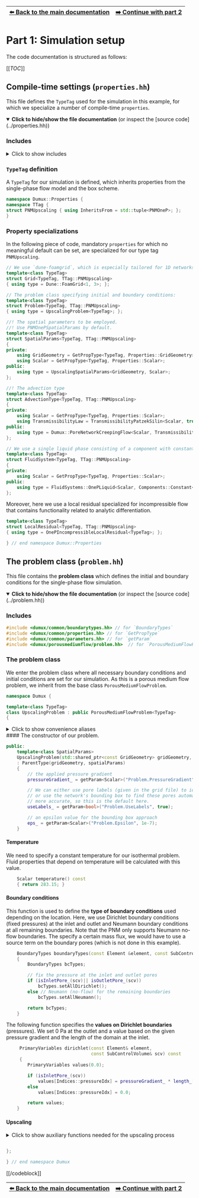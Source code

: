 <!-- Important: This file has been automatically generated by generate_example_docs.py. Do not edit this file directly! -->


| [:arrow_left: Back to the main documentation](../README.md) | [:arrow_right: Continue with part 2](main.md) |
|---|---:|

# Part 1: Simulation setup

The code documentation is structured as follows:

[[_TOC_]]


## Compile-time settings (`properties.hh`)
This file defines the `TypeTag` used for the simulation in this example, for
which we specialize a number of compile-time `properties`.

<details open>
<summary><b>Click to hide/show the file documentation</b> (or inspect the [source code](../properties.hh))</summary>

### Includes
<details><summary> Click to show includes</summary>

```cpp

#include <dune/grid/yaspgrid.hh> // for `Dune::YaspGrid`
```

The `OneP` type tag specializes most of the `properties` required for single-
phase flow simulations in DuMu<sup>x</sup>. We will use this in the following to inherit the
respective properties, and subsequently specialize those properties for our
type tag, which we want to modify or for which no meaningful default can be set.

```cpp
#include <dumux/porenetworkflow/1p/model.hh>// for `TTag::PNMOneP`
```

The local residual for incompressible flow is included.
The one-phase flow model (included above) uses a default implementation of the
local residual for single-phase flow. However, in this example we are using an
incompressible fluid phase. Therefore, we are including the specialized local
residual which contains functionality to analytically compute the entries of
the Jacobian matrix. We will use this in the main file.

```cpp
#include <dumux/porousmediumflow/1p/incompressiblelocalresidual.hh>
```

We will use a single liquid phase consisting of a component with constant fluid properties.

```cpp
#include <dumux/material/components/constant.hh>
#include <dumux/material/fluidsystems/1pliquid.hh>
```

The classes that define the problem and parameters used in this simulation

```cpp
#include "problem.hh"
#include "spatialparams.hh"
```

</details>

### `TypeTag` definition
A `TypeTag` for our simulation is defined, which inherits properties from the
single-phase flow model and the box scheme.

```cpp
namespace Dumux::Properties {
namespace TTag {
struct PNMUpscaling { using InheritsFrom = std::tuple<PNMOneP>; };
}
```

### Property specializations

In the following piece of code, mandatory `properties` for which no meaningful
default can be set, are specialized for our type tag `PNMUpscaling`.

```cpp
// We use `dune-foamgrid`, which is especially tailored for 1D networks.
template<class TypeTag>
struct Grid<TypeTag, TTag::PNMUpscaling>
{ using type = Dune::FoamGrid<1, 3>; };

// The problem class specifying initial and boundary conditions:
template<class TypeTag>
struct Problem<TypeTag, TTag::PNMUpscaling>
{ using type = UpscalingProblem<TypeTag>; };

//! The spatial parameters to be employed.
//! Use PNMOnePSpatialParams by default.
template<class TypeTag>
struct SpatialParams<TypeTag, TTag::PNMUpscaling>
{
private:
    using GridGeometry = GetPropType<TypeTag, Properties::GridGeometry>;
    using Scalar = GetPropType<TypeTag, Properties::Scalar>;
public:
    using type = UpscalingSpatialParams<GridGeometry, Scalar>;
};

//! The advection type
template<class TypeTag>
struct AdvectionType<TypeTag, TTag::PNMUpscaling>
{
private:
    using Scalar = GetPropType<TypeTag, Properties::Scalar>;
    using TransmissibilityLaw = TransmissibilityPatzekSilin<Scalar, true/*considerPoreBodyResistance*/>;
public:
    using type = Dumux::PoreNetworkCreepingFlow<Scalar, TransmissibilityLaw>;
};

// We use a single liquid phase consisting of a component with constant fluid properties.
template<class TypeTag>
struct FluidSystem<TypeTag, TTag::PNMUpscaling>
{
private:
    using Scalar = GetPropType<TypeTag, Properties::Scalar>;
public:
    using type = FluidSystems::OnePLiquid<Scalar, Components::Constant<1, Scalar> >;
};
```

Moreover, here we use a local residual specialized for incompressible flow
that contains functionality related to analytic differentiation.

```cpp
template<class TypeTag>
struct LocalResidual<TypeTag, TTag::PNMUpscaling>
{ using type = OnePIncompressibleLocalResidual<TypeTag>; };

} // end namespace Dumux::Properties
```


</details>



## The problem class (`problem.hh`)
This file contains the __problem class__ which defines the initial and boundary
conditions for the single-phase flow simulation.

<details open>
<summary><b>Click to hide/show the file documentation</b> (or inspect the [source code](../problem.hh))</summary>

### Includes

```cpp
#include <dumux/common/boundarytypes.hh> // for `BoundaryTypes`
#include <dumux/common/properties.hh> // for `GetPropType`
#include <dumux/common/parameters.hh> // for `getParam`
#include <dumux/porousmediumflow/problem.hh>  // for `PorousMediumFlowProblem`
```

### The problem class
We enter the problem class where all necessary boundary conditions and initial conditions are set for our simulation.
As this is a porous medium flow problem, we inherit from the base class `PorousMediumFlowProblem`.

```cpp
namespace Dumux {

template<class TypeTag>
class UpscalingProblem : public PorousMediumFlowProblem<TypeTag>
{
```

<details><summary> Click to show convenience aliases</summary>

```cpp

    using ParentType = PorousMediumFlowProblem<TypeTag>;
    using GridGeometry = GetPropType<TypeTag, Properties::GridGeometry>;
    using FVElementGeometry = typename GetPropType<TypeTag, Properties::GridGeometry>::LocalView;
    using SubControlVolume = typename FVElementGeometry::SubControlVolume;
    using Scalar = GetPropType<TypeTag, Properties::Scalar>;
    using PrimaryVariables = GetPropType<TypeTag, Properties::PrimaryVariables>;
    using Indices = typename GetPropType<TypeTag, Properties::ModelTraits>::Indices;
    using BoundaryTypes = Dumux::BoundaryTypes<PrimaryVariables::size()>;
    using Element = typename GridGeometry::GridView::template Codim<0>::Entity;
    using GlobalPosition = typename Element::Geometry::GlobalCoordinate;
```

</details>
#### The constructor of our problem.

```cpp
public:
    template<class SpatialParams>
    UpscalingProblem(std::shared_ptr<const GridGeometry> gridGeometry, std::shared_ptr<SpatialParams> spatialParams)
    : ParentType(gridGeometry, spatialParams)
    {
        // the applied pressure gradient
        pressureGradient_ = getParam<Scalar>("Problem.PressureGradient");

        // We can either use pore labels (given in the grid file) to identify inlet and outlet pores
        // or use the network's bounding box to find these pores automatically. Using labels is usually much
        // more accurate, so this is the default here.
        useLabels_ = getParam<bool>("Problem.UseLabels", true);

        // an epsilon value for the bounding box approach
        eps_ = getParam<Scalar>("Problem.Epsilon", 1e-7);
    }
```

#### Temperature
We need to specify a constant temperature for our isothermal problem.
Fluid properties that depend on temperature will be calculated with this value.

```cpp
    Scalar temperature() const
    { return 283.15; }
```

#### Boundary conditions
This function is used to define the __type of boundary conditions__ used depending on the location.
Here, we use Dirichlet boundary conditions (fixed pressures) at the inlet and outlet and Neumann
boundary conditions at all remaining boundaries. Note that the PNM only supports Neumann no-flow boundaries.
The specify a certain mass flux, we would have to use a source term on the boundary pores (which is not done in this example).

```cpp
    BoundaryTypes boundaryTypes(const Element &element, const SubControlVolume& scv) const
    {
        BoundaryTypes bcTypes;

        // fix the pressure at the inlet and outlet pores
        if (isInletPore_(scv)|| isOutletPore_(scv))
            bcTypes.setAllDirichlet();
        else // Neumann (no-flow) for the remaining boundaries
            bcTypes.setAllNeumann();

        return bcTypes;
    }
```

The following function specifies the __values on Dirichlet boundaries__ (pressures).
We set 0 Pa at the outlet and a value based on the given pressure gradient
and the length of the domain at the inlet.

```cpp
     PrimaryVariables dirichlet(const Element& element,
                                const SubControlVolume& scv) const
     {
        PrimaryVariables values(0.0);

        if (isInletPore_(scv))
            values[Indices::pressureIdx] = pressureGradient_ * length_[direction_];
        else
            values[Indices::pressureIdx] = 0.0;

        return values;
    }
```

#### Upscaling
<details><summary> Click to show auxiliary functions needed for the upscaling process</summary>

```cpp

    // Set the current direction (0:x, 1:y, 2:z) in which the pressure gradient is applied
    void setDirection(int directionIdx)
    { direction_ = directionIdx; }

    // Get the current direction in which the pressure gradient is applied.
    int direction() const
    { return direction_; }

    // Set the side lengths to consider for the upscaling process.
    void setSideLengths(const GlobalPosition& sideLengths)
    { length_ = sideLengths; }

    // Return the side lengths to consider for the upscaling process.
    const GlobalPosition& sideLengths() const
    { return length_; }

    // Return the liquid mass density.
    Scalar liquidDensity() const
    {
        static const Scalar liquidDensity = getParam<Scalar>("Component.LiquidDensity");
        return liquidDensity;
    }

    // Return the liquid dynamic viscosity-
    Scalar liquidDynamicViscosity() const
    {
        static const Scalar liquidDynamicViscosity = getParam<Scalar>("Component.LiquidKinematicViscosity") * liquidDensity();
        return liquidDynamicViscosity;
    }

    // Return the applied pressure gradient.
    Scalar pressureGradient() const
    { return pressureGradient_; }


    // Return the label of inlet pores assuming a previously set direction.
    int inletPoreLabel() const
    {
        static constexpr std::array<int, 3> label = {1, 3, 5};
        return label[direction_];
    }

    // Return the label of outlet pores assuming a previously set direction.
    int outletPoreLabel() const
    {
        static constexpr std::array<int, 3> label = {2, 4, 6};
        return label[direction_];
    }

private:

    bool isInletPore_(const SubControlVolume& scv) const
    {
        if (useLabels_)
            return inletPoreLabel() == this->gridGeometry().poreLabel(scv.dofIndex());
        else
            return scv.dofPosition()[direction_] < this->gridGeometry().bBoxMin()[direction_] + eps_;
    }

    bool isOutletPore_(const SubControlVolume& scv) const
    {
        if (useLabels_)
            return outletPoreLabel() == this->gridGeometry().poreLabel(scv.dofIndex());
        else
            return scv.dofPosition()[direction_] > this->gridGeometry().bBoxMax()[direction_] - eps_;
    }

    // private data members
    Scalar eps_;
    Scalar pressureGradient_;
    int direction_;
    GlobalPosition length_;
    bool useLabels_;
```

</details>

```cpp

};

} // end namespace Dumux
```

[[/codeblock]]

</details>


| [:arrow_left: Back to the main documentation](../README.md) | [:arrow_right: Continue with part 2](main.md) |
|---|---:|

